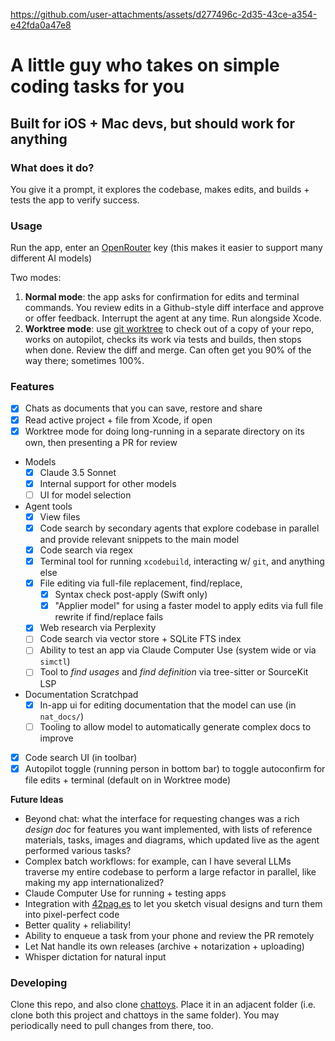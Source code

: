 
https://github.com/user-attachments/assets/d277496c-2d35-43ce-a354-e42fda0a47e8

# A little guy who takes on simple coding tasks for you
## Built for iOS + Mac devs, but should work for anything

### What does it do?

You give it a prompt, it explores the codebase, makes edits, and builds + tests the app to verify success.

### Usage

Run the app, enter an [OpenRouter](https://openrouter.ai) key (this makes it easier to support many different AI models)

Two modes:
1. **Normal mode**: the app asks for confirmation for edits and terminal commands. You review edits in a Github-style diff interface and approve or offer feedback. Interrupt the agent at any time. Run alongside Xcode.
2. **Worktree mode**: use [git worktree](https://stackoverflow.com/questions/31935776/what-would-i-use-git-worktree-for) to check out of a copy of your repo, works on autopilot, checks its work via tests and builds, then stops when done. Review the diff and merge. Can often get you 90% of the way there; sometimes 100%.

### Features

- [x] Chats as documents that you can save, restore and share
- [x] Read active project + file from Xcode, if open
- [x] Worktree mode for doing long-running in a separate directory on its own, then presenting a PR for review
- Models
    - [x] Claude 3.5 Sonnet
    - [x] Internal support for other models
    - [ ] UI for model selection
- Agent tools
  - [x] View files
  - [x] Code search by secondary agents that explore codebase in parallel and provide relevant snippets to the main model
  - [x] Code search via regex
  - [x] Terminal tool for running `xcodebuild`, interacting w/ `git`, and anything else
  - [x] File editing via full-file replacement, find/replace,
    - [x] Syntax check post-apply (Swift only)
    - [x] "Applier model" for using a faster model to apply edits via full file rewrite if find/replace fails
  - [x] Web research via Perplexity
  - [ ] Code search via vector store + SQLite FTS index
  - [ ] Ability to test an app via Claude Computer Use (system wide or via `simctl`)
  - [ ] Tool to _find usages_ and _find definition_ via tree-sitter or SourceKit LSP
- Documentation Scratchpad
    - [x] In-app ui for editing documentation that the model can use (in `nat_docs/`)
    - [ ] Tooling to allow model to automatically generate complex docs to improve
- [x] Code search UI (in toolbar)
- [x] Autopilot toggle (running person in bottom bar) to toggle autoconfirm for file edits + terminal (default on in Worktree mode)

**Future Ideas**

- Beyond chat: what the interface for requesting changes was a rich _design doc_ for features you want implemented, with lists of reference materials, tasks, images and diagrams, which updated live as the agent performed various tasks?
- Complex batch workflows: for example, can I have several LLMs traverse my entire codebase to perform a large refactor in parallel, like making my app internationalized? 
- Claude Computer Use for running + testing apps
- Integration with [42pag.es](https://42pag.es) to let you sketch visual designs and turn them into pixel-perfect code
- Better quality + reliability!
- Ability to enqueue a task from your phone and review the PR remotely
- Let Nat handle its own releases (archive + notarization + uploading)
- Whisper dictation for natural input

### Developing

Clone this repo, and also clone [chattoys](https://github.com/nate-parrott/chattoys). Place it in an adjacent folder (i.e. clone both this project and chattoys in the same folder). You may periodically need to pull changes from there, too.
